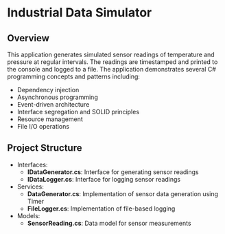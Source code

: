 # Industrial Data Simulator
## Overview
This application generates simulated sensor readings of temperature and pressure at regular intervals. The readings are timestamped and printed to the console and logged to a file. The application demonstrates several C# programming concepts and patterns including:
- Dependency injection
- Asynchronous programming
- Event-driven architecture
- Interface segregation and SOLID principles
- Resource management
- File I/O operations

## Project Structure

- Interfaces:
	- **IDataGenerator.cs**: Interface for generating sensor readings
	- **IDataLogger.cs**: Interface for logging sensor readings
- Services:
	- **DataGenerator.cs**: Implementation of sensor data generation using Timer
	- **FileLogger.cs**: Implementation of file-based logging
- Models:
	- **SensorReading.cs**: Data model for sensor measurements